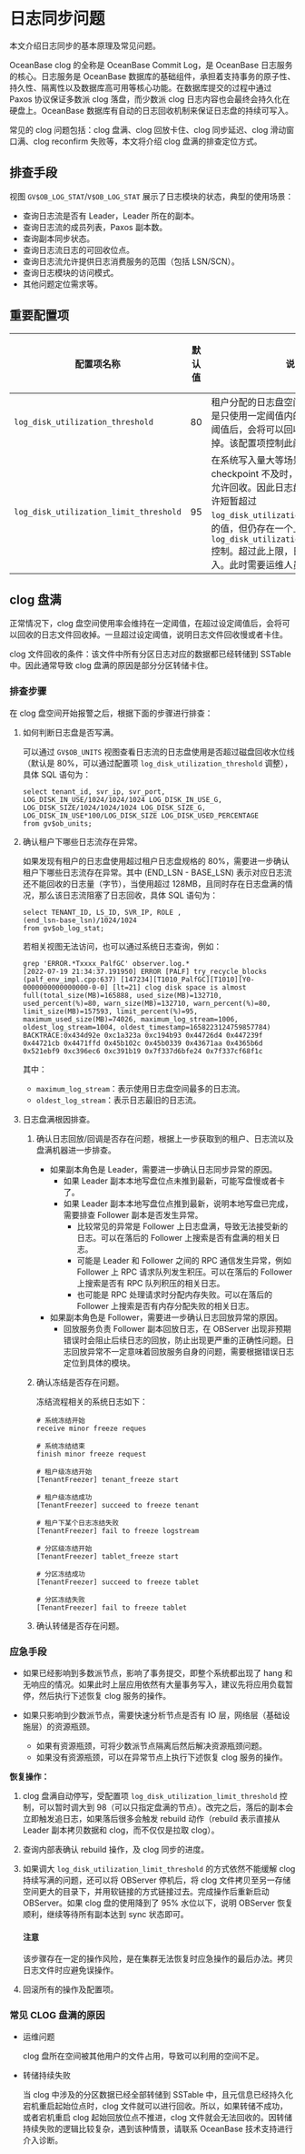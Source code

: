 # 日志同步问题

本文介绍日志同步的基本原理及常见问题。

OceanBase clog 的全称是 OceanBase Commit Log，是 OceanBase 日志服务的核心。日志服务是 OceanBase 数据库的基础组件，承担着支持事务的原子性、持久性、隔离性以及数据库高可用等核心功能。在数据库提交的过程中通过 Paxos 协议保证多数派 clog 落盘，而少数派 clog 日志内容也会最终会持久化在硬盘上。OceanBase 数据库有自动的日志回收机制来保证日志盘的持续可写入。

常见的 clog 问题包括：clog 盘满、clog 回放卡住、clog 同步延迟、clog 滑动窗口满、clog reconfirm 失败等，本文将介绍 clog 盘满的排查定位方式。

## 排查手段

视图 `GV$OB_LOG_STAT`/`V$OB_LOG_STAT` 展示了日志模块的状态，典型的使用场景：

* 查询日志流是否有 Leader，Leader 所在的副本。
* 查询日志流的成员列表，Paxos 副本数。
* 查询副本同步状态。
* 查询日志流日志的可回收位点。
* 查询日志流允许提供日志消费服务的范围（包括 LSN/SCN）。
* 查询日志模块的访问模式。
* 其他问题定位需求等。

## 重要配置项

|配置项名称	|默认值|	说明|	生效范围|	生效时机|
|---|---|---|---|---|
|`log_disk_utilization_threshold`|	80	|租户分配的日志盘空间不会全部使用，而是只使用一定阈值内的空间。在超过设定阈值后，会将可以回收的日志文件回收掉。该配置项控制此阈值。|	租户级|	立即生效|
|`log_disk_utilization_limit_threshold`|	95|	在系统写入量大等场景下，由于 checkpoint 不及时，最早的日志文件不允许回收。因此日志盘实际使用的空间允许短暂超过 `log_disk_utilization_threshold` 配置的值，但仍存在一个上限。该上限值由 `log_disk_utilization_limit_threshold` 控制。超过此上限，日志盘会拒绝新的写入。此时需要运维人员介入处理。	|租户级	|立即生效|

## clog 盘满

正常情况下，clog 盘空间使用率会维持在一定阈值，在超过设定阈值后，会将可以回收的日志文件回收掉。一旦超过设定阈值，说明日志文件回收慢或者卡住。

clog 文件回收的条件：该文件中所有分区日志对应的数据都已经转储到 SSTable 中。因此通常导致 clog 盘满的原因是部分分区转储卡住。

### 排查步骤

在 clog 盘空间开始报警之后，根据下面的步骤进行排查：

1. 如何判断日志盘是否写满。

    可以通过 `GV$OB_UNITS` 视图查看日志流的日志盘使用是否超过磁盘回收水位线（默认是 80%，可以通过配置项  `log_disk_utilization_threshold` 调整），具体 SQL 语句为：

    ```
    select tenant_id, svr_ip, svr_port, 
    LOG_DISK_IN_USE/1024/1024/1024 LOG_DISK_IN_USE_G, 
    LOG_DISK_SIZE/1024/1024/1024 LOG_DISK_SIZE_G, 
    LOG_DISK_IN_USE*100/LOG_DISK_SIZE LOG_DISK_USED_PERCENTAGE 
    from gv$ob_units;
    ```

2. 确认租户下哪些日志流存在异常。

    如果发现有租户的日志盘使用超过租户日志盘规格的 80%，需要进一步确认租户下哪些日志流存在异常。其中 (END_LSN - BASE_LSN) 表示对应日志流还不能回收的日志量（字节），当使用超过 128MB，且同时存在日志盘满的情况，那么该日志流阻塞了日志回收，具体 SQL 语句为：

    ```
    select TENANT_ID, LS_ID, SVR_IP, ROLE ,
    (end_lsn-base_lsn)/1024/1024 
    from gv$ob_log_stat;
    ```

    若相关视图无法访问，也可以通过系统日志查询，例如：

    ```
    grep 'ERROR.*Txxxx_PalfGC' observer.log.* 
    [2022-07-19 21:34:37.191950] ERROR [PALF] try_recycle_blocks (palf_env_impl.cpp:637) [147234][T1010_PalfGC][T1010][Y0-0000000000000000-0-0] [lt=21] clog disk space is almost full(total_size(MB)=165888, used_size(MB)=132710, used_percent(%)=80, warn_size(MB)=132710, warn_percent(%)=80, limit_size(MB)=157593, limit_percent(%)=95, maximum_used_size(MB)=74026, maximum_log_stream=1006, oldest_log_stream=1004, oldest_timestamp=1658223124759857784) BACKTRACE:0x434d92e 0xc1a323a 0xc194b93 0x44726d4 0x447239f 0x44721cb 0x4471ffd 0x45b102c 0x45b0339 0x43671aa 0x4365b6d 0x521ebf9 0xc396ec6 0xc391b19 0x7f337d6bfe24 0x7f337cf68f1c
    ```

    其中：

    * `maximum_log_stream`：表示使用日志盘空间最多的日志流。
    * `oldest_log_stream`：表示日志最旧的日志流。

3. 日志盘满根因排查。

    1. 确认日志回放/回调是否存在问题，根据上一步获取到的租户、日志流以及盘满机器进一步排查。

        * 如果副本角色是 Leader，需要进一步确认日志同步异常的原因。
            * 如果 Leader 副本本地写盘位点未推到最新，可能写盘慢或者卡了。
            * 如果 Leader 副本本地写盘位点推到最新，说明本地写盘已完成，需要排查 Follower 副本是否发生异常。
                * 比较常见的异常是 Follower 上日志盘满，导致无法接受新的日志。可以在落后的 Follower 上搜索是否有盘满的相关日志。
                * 可能是 Leader 和 Follower 之间的 RPC 通信发生异常，例如 Follower 上 RPC 请求队列发生积压。可以在落后的 Follower 上搜索是否有 RPC 队列积压的相关日志。
                * 也可能是 RPC 处理请求时分配内存失败。可以在落后的 Follower 上搜索是否有内存分配失败的相关日志。
        * 如果副本角色是 Follower，需要进一步确认日志回放异常的原因。
            * 回放服务负责 Follower 副本回放日志，在 OBServer 出现非预期错误时会阻止后续日志的回放，防止出现更严重的正确性问题。日志回放异常不一定意味着回放服务自身的问题，需要根据错误日志定位到具体的模块。

    2. 确认冻结是否存在问题。

        冻结流程相关的系统日志如下：

        ```
        # 系统冻结开始
        receive minor freeze reques

        # 系统冻结结束
        finish minor freeze request

        # 租户级冻结开始
        [TenantFreezer] tenant_freeze start

        # 租户级冻结成功
        [TenantFreezer] succeed to freeze tenant

        # 租户下某个日志冻结失败
        [TenantFreezer] fail to freeze logstream

        # 分区级冻结开始
        [TenantFreezer] tablet_freeze start

        # 分区冻结成功
        [TenantFreezer] succeed to freeze tablet

        # 分区冻结失败
        [TenantFreezer] fail to freeze tablet
        ```

    3. 确认转储是否存在问题。

### 应急手段

* 如果已经影响到多数派节点，影响了事务提交，即整个系统都出现了 hang 和无响应的情况。如果此时上层应用依然有大量事务写入，建议先将应用负载暂停，然后执行下述恢复 clog 服务的操作。

* 如果只影响到少数派节点，需要快速分析节点是否有 IO 层，网络层（基础设施层）的资源瓶颈。
    * 如果有资源瓶颈，可将少数派节点隔离后然后解决资源瓶颈问题。 
    * 如果没有资源瓶颈，可以在异常节点上执行下述恢复 clog 服务的操作。

**恢复操作：**

1. clog 盘满自动停写，受配置项 `log_disk_utilization_limit_threshold` 控制，可以暂时调大到 98（可以只指定盘满的节点）。改完之后，落后的副本会立即触发追日志，如果落后很多会触发 rebuild 动作（rebuild 表示直接从 Leader 副本拷贝数据和 clog，而不仅仅是拉取 clog）。

2. 查询内部表确认 rebuild 操作，及 clog 同步的进度。

3. 如果调大 `log_disk_utilization_limit_threshold` 的方式依然不能缓解 clog 持续写满的问题，还可以将 OBServer 停机后，将 clog 文件拷贝至另一存储空间更大的目录下，并用软链接的方式链接过去。完成操作后重新启动 OBServer。如果 clog 盘的使用降到了 95% 水位以下，说明 OBServer 恢复顺利，继续等待所有副本达到 sync 状态即可。

    <main id="notice" type='notice'>
    <h4>注意</h4>
    <p>该步骤存在一定的操作风险，是在集群无法恢复时应急操作的最后办法。拷贝日志文件时应避免误操作。</p>
    </main>

4. 回滚所有的操作及配置项。

### 常见 CLOG 盘满的原因

* 运维问题

    clog 盘所在空间被其他用户的文件占用，导致可以利用的空间不足。

* 转储持续失败

    当 clog 中涉及的分区数据已经全部转储到 SSTable 中，且元信息已经持久化宕机重启起始位点时，clog 文件就可以进行回收。所以，如果转储不成功，或者宕机重启 clog 起始回放位点不推进，clog 文件就会无法回收的。因转储持续失败的逻辑比较复杂，遇到该种情景，请联系 OceanBase 技术支持进行介入诊断。